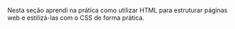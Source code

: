 Nesta seção aprendi na prática como utilizar HTML para estruturar páginas web e estilizá-las com o CSS de forma prática.